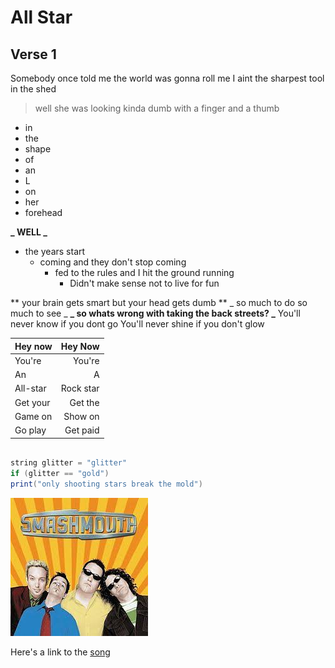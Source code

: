 # All Star

## Verse 1

Somebody once told me the world was gonna roll 
me I aint the sharpest tool in the shed
> well she was looking kinda dumb
> with a finger and a thumb
* in 
* the 
* shape 
* of
* an
* L
* on
* her
* forehead

**_ WELL _**

* the years start
	* coming and they don't stop coming
		* fed to the rules and I hit the ground running
			* Didn't make sense not to live for fun

** your brain gets smart but your head gets dumb **
 _ so much to do so much to see _ 
**_ so whats wrong with taking the back streets? _** 
You'll never know if you dont go
You'll never shine if you don't glow

| Hey now  | Hey Now   |
| :---	   | ---:      |
| You're   | You're    |
| An	   | A         |
| All-star | Rock star |
| Get your | Get the   |
| Game on  | Show on   |
| Go play  | Get paid  |

```java

string glitter = "glitter"
if (glitter == "gold")
print("only shooting stars break the mold")

```

![smashmouth](Images/smashmouth.JPG)

Here's a link to the [song][youtubelink]

[youtubelink]: https://www.youtube.com/watch?v=L_jWHffIx5E&ab_channel=SmashMouthVEVO

